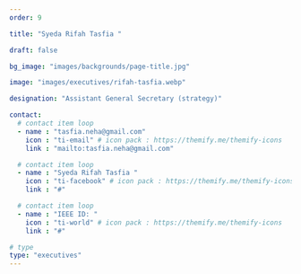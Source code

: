 ```yaml
---
order: 9

title: "Syeda Rifah Tasfia "

draft: false

bg_image: "images/backgrounds/page-title.jpg"

image: "images/executives/rifah-tasfia.webp"

designation: "Assistant General Secretary (strategy)"

contact:
  # contact item loop
  - name : "tasfia.neha@gmail.com"
    icon : "ti-email" # icon pack : https://themify.me/themify-icons
    link : "mailto:tasfia.neha@gmail.com"

  # contact item loop
  - name : "Syeda Rifah Tasfia "
    icon : "ti-facebook" # icon pack : https://themify.me/themify-icons
    link : "#"

  # contact item loop
  - name : "IEEE ID: "
    icon : "ti-world" # icon pack : https://themify.me/themify-icons
    link : "#"

# type
type: "executives"
---
```

